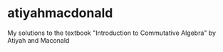 # atiyahmacdonald
My solutions to the textbook "Introduction to Commutative Algebra" by Atiyah and Maconald
